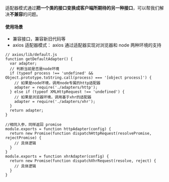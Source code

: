 适配器模式通过**把一个类的接口变换成客户端所期待的另一种接口**，可以帮我们解决**不兼容**的问题。



#### 使用场景

- 兼容接口，兼容新旧代码等
- axios 适配器模式： axios 通过适配器实现对浏览器和 node 两种环境的支持

```
// axios/lib/default.js
function getDefaultAdapter() {
  var adapter;
  // 判断当前是否是node环境
  if (typeof process !== 'undefined' && Object.prototype.toString.call(process) === '[object process]') {
    // 如果是node环境，调用node专属的http适配器
    adapter = require('./adapters/http');
  } else if (typeof XMLHttpRequest !== 'undefined') {
    // 如果是浏览器环境，调用基于xhr的适配器
    adapter = require('./adapters/xhr');
  }
  return adapter;
}

//相同入参，同样返回 promise
module.exports = function httpAdapter(config) {
  return new Promise(function dispatchHttpRequest(resolvePromise, rejectPromise) {
    // 具体逻辑
  }
}
module.exports = function xhrAdapter(config) {
  return new Promise(function dispatchXhrRequest(resolve, reject) {
    // 具体逻辑
  }
}
```

